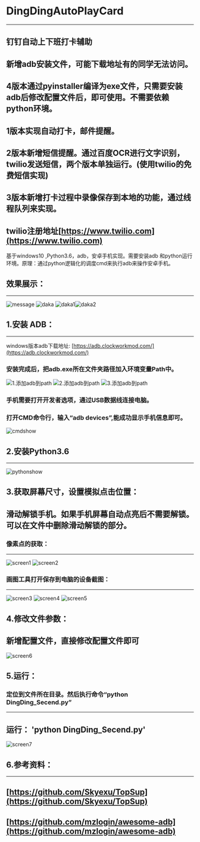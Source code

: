 # DingDingAutoPlayCard
----
钉钉自动上下班打卡辅助
----
新增adb安装文件，可能下载地址有的同学无法访问。
----
4版本通过pyinstaller编译为exe文件，只需要安装adb后修改配置文件后，即可使用。不需要依赖python环境。
----
1版本实现自动打卡，邮件提醒。
----
2版本新增短信提醒。通过百度OCR进行文字识别，twilio发送短信，两个版本单独运行。(使用twilio的免费短信实现)
----
3版本新增打卡过程中录像保存到本地的功能，通过线程队列来实现。
----
twilio注册地址[https://www.twilio.com](https://www.twilio.com)
----
基于windows10 ,Python3.6，adb，安卓手机实现。需要安装adb 和python运行环境。原理：通过python逻辑化的调度cmd来执行adb来操作安卓手机。

## 效果展示：
----
![message](https://github.com/1414044032/imgs/blob/master/message1.png)
![daka](https://github.com/1414044032/imgs/blob/master/data.png)
![daka1](https://github.com/1414044032/imgs/blob/master/daka3.png)![daka2](https://github.com/1414044032/imgs/blob/master/daka4.png)
## 1.安装 ADB：
----
windows版本adb下载地址:
[https://adb.clockworkmod.com/](https://adb.clockworkmod.com/)
### 安装完成后，把adb.exe所在文件夹路径加入环境变量Path中。
![1.添加adb到path](https://github.com/1414044032/imgs/blob/master/adbinstall.png)
![2.添加adb到path](https://github.com/1414044032/imgs/blob/master/adbpath.png)
![3.添加adb到path](https://github.com/1414044032/imgs/blob/master/path1.png)
### 手机需要打开开发者选项，通过USB数据线连接电脑。
### 打开CMD命令行，输入“adb devices”,能成功显示手机信息即可。
![cmdshow](https://github.com/1414044032/imgs/blob/master/adbcmd.png)

## 2.安装Python3.6
----
![pythonshow](https://github.com/1414044032/imgs/blob/master/python.png)

## 3.获取屏幕尺寸，设置模拟点击位置：
滑动解锁手机。如果手机屏幕自动点亮后不需要解锁。可以在文件中删除滑动解锁的部分。
----
### 像素点的获取：
----
![screen1](https://github.com/1414044032/imgs/blob/master/screen1.png)
![screen2](https://github.com/1414044032/imgs/blob/master/screen2.png)
### 画图工具打开保存到电脑的设备截图：
----
![screen3](https://github.com/1414044032/imgs/blob/master/screen3.png)
![screen4](https://github.com/1414044032/imgs/blob/master/screen4.png)
![screen5](https://github.com/1414044032/imgs/blob/master/screen5.png)

## 4.修改文件参数：
新增配置文件，直接修改配置文件即可
----
![screen6](https://github.com/1414044032/imgs/blob/master/screen6.png)

## 5.运行：
### 定位到文件所在目录。然后执行命令“python DingDing_Secend.py”
----
运行： 'python DingDing_Secend.py'
----
![screen7](https://github.com/1414044032/imgs/blob/master/screen7.png)

## 6.参考资料：
----
[https://github.com/Skyexu/TopSup](https://github.com/Skyexu/TopSup)
----
[https://github.com/mzlogin/awesome-adb](https://github.com/mzlogin/awesome-adb)
----
